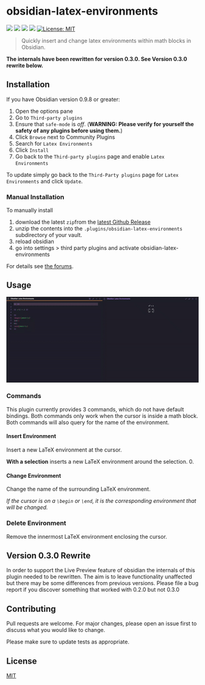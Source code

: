 # obsidian-latex-environments
[![](https://img.shields.io/github/v/release/raineszm/obsidian-latex-environments?style=for-the-badge)](https://github.com/raineszm/obsidian-latex-environments/releases/latest)
![](https://img.shields.io/github/commits-since/raineszm/obsidian-latex-environments/latest?style=for-the-badge)
![](https://img.shields.io/github/manifest-json/minAppVersion/raineszm/obsidian-latex-environments?color=red&label=Min%20Obsidian%20Version&style=for-the-badge)
![](https://img.shields.io/github/downloads/raineszm/obsidian-latex-environments/total?style=for-the-badge)
[![License: MIT](https://img.shields.io/badge/License-MIT-yellow.svg?style=for-the-badge)](#license)

> Quickly insert and change latex environments within math blocks in Obsidian.

**The internals have been rewritten for version 0.3.0. See Version 0.3.0 rewrite below.**

## Installation

If you have Obsidian version 0.9.8 or greater:

1. Open the options pane
1. Go to `Third-party plugins`
1. Ensure that `safe-mode` is *off*. (**WARNING: Please verify for yourself the safety of any plugins before using them.**)
1. Click `Browse` next to Community Plugins
1. Search for `Latex Environments`
1. Click `Install`
1. Go back to the `Third-party plugins` page and enable `Latex Environments`

To update simply go back to the `Third-Party plugins` page for `Latex Environments` and click `Update`.


### Manual Installation
To manually install
 1. download the latest `zip`from the [latest Github Release](https://github.com/raineszm/obsidian-latex-environments/releases/latest)
 1. unzip the contents into the `.plugins/obsidian-latex-environments` subdirectory of your vault.
 1. reload obsidian
 1. go into settings > third party plugins and activate obsidian-latex-environments

For details see [the forums](https://forum.obsidian.md/t/plugins-mini-faq/7737).

## Usage

![](latexenv.gif)

###  Commands

This plugin currently provides 3 commands, which do not have default bindings.
Both commands only work when the cursor is inside a math block.
Both commands will also query for the name of the environment.

#### Insert Environment

Insert a new LaTeX environment at the cursor.

**With a selection** inserts a new LaTeX environment around the selection.
0.

#### Change Environment

Change the name of the surrounding LaTeX environment.

*If the cursor is on a `\begin` or `\end`, it is the corresponding environment that will be changed.*

### Delete Environment

Remove the innermost LaTeX environment enclosing the cursor.

## Version 0.3.0 Rewrite 

In order to support the Live Preview feature of obsidian the internals of this plugin needed to be rewritten.
The aim is to leave functionality unaffected but there may be some differences from previous versions.
Please file a bug report if you discover something that worked with 0.2.0 but not 0.3.0

## Contributing
Pull requests are welcome. For major changes, please open an issue first to discuss what you would like to change.

Please make sure to update tests as appropriate.

## License
[MIT](https://choosealicense.com/licenses/mit/)

